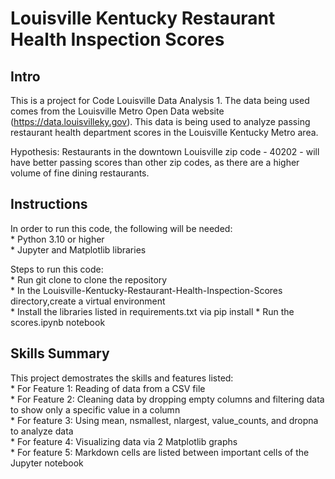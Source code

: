 # Louisville Kentucky Restaurant Health Inspection Scores
## Intro
This is a project for Code Louisville Data Analysis 1. The data being used comes from the Louisville Metro Open Data website (https://data.louisvilleky.gov). This data is being used to analyze passing restaurant health department scores in the Louisville Kentucky Metro area.

Hypothesis: Restaurants in the downtown Louisville zip code - 40202 - will have better passing scores than other zip codes, as there are a higher volume of fine dining restaurants.  

## Instructions
In order to run this code, the following will be needed:  
    * Python 3.10 or higher  
    * Jupyter and Matplotlib libraries

 Steps to run this code:  
    * Run git clone to clone the repository  
    * In the Louisville-Kentucky-Restaurant-Health-Inspection-Scores directory,create a virtual environment  
    * Install the libraries listed in requirements.txt via pip install
    * Run the scores.ipynb notebook

## Skills Summary
This project demostrates the skills and features listed:  
    * For Feature 1: Reading of data from a CSV file  
    * For Feature 2: Cleaning data by dropping empty columns and filtering data to show only a specific value in a column  
    * For feature 3: Using mean, nsmallest, nlargest, value_counts, and dropna to analyze data  
    * For feature 4: Visualizing data via 2 Matplotlib graphs  
    * For feature 5: Markdown cells are listed between important cells of the Jupyter notebook

